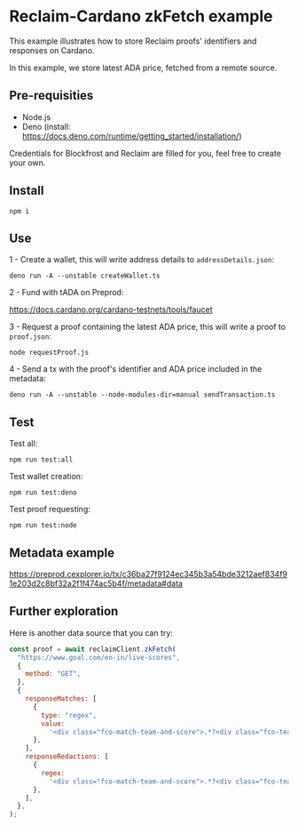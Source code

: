 # Reclaim-Cardano zkFetch example

This example illustrates how to store Reclaim proofs' identifiers and responses
on Cardano.

In this example, we store latest ADA price, fetched from a remote source.

## Pre-requisities

- Node.js
- Deno (install: https://docs.deno.com/runtime/getting_started/installation/)

Credentials for Blockfrost and Reclaim are filled for you, feel free to create
your own.

## Install

```
npm i
```

## Use

1 - Create a wallet, this will write address details to `addressDetails.json`:

```
deno run -A --unstable createWallet.ts
```

2 - Fund with tADA on Preprod:

https://docs.cardano.org/cardano-testnets/tools/faucet

3 - Request a proof containing the latest ADA price, this will write a proof to
`proof.json`:

```
node requestProof.js
```

4 - Send a tx with the proof's identifier and ADA price included in the
metadata:

```
deno run -A --unstable --node-modules-dir=manual sendTransaction.ts
```

## Test

Test all:

```
npm run test:all
```

Test wallet creation:

```
npm run test:deno
```

Test proof requesting:

```
npm run test:node
```

## Metadata example

https://preprod.cexplorer.io/tx/c36ba27f9124ec345b3a54bde3212aef834f91e203d2c8bf32a2f1f474ac5b4f/metadata#data

## Further exploration

Here is another data source that you can try:

```js
const proof = await reclaimClient.zkFetch(
  "https://www.goal.com/en-in/live-scores",
  {
    method: "GET",
  },
  {
    responseMatches: [
      {
        type: "regex",
        value:
          '<div class="fco-match-team-and-score">.*?<div class="fco-team-name fco-long-name">(?<team1>.*?)</div>.*?<div class="fco-team-name fco-long-name">(?<team2>.*?)</div>.*?<div class="fco-match-score" data-side="team-a">(?<score1>\\d+)</div>\\s*<div class="fco-match-score" data-side="team-b">(?<score2>\\d+)</div>',
      },
    ],
    responseRedactions: [
      {
        regex:
          '<div class="fco-match-team-and-score">.*?<div class="fco-team-name fco-long-name">(?<team1>.*?)</div>.*?<div class="fco-team-name fco-long-name">(?<team2>.*?)</div>.*?<div class="fco-match-score" data-side="team-a">(?<score1>\\d+)</div>\\s*<div class="fco-match-score" data-side="team-b">(?<score2>\\d+)</div>',
      },
    ],
  },
);
```
